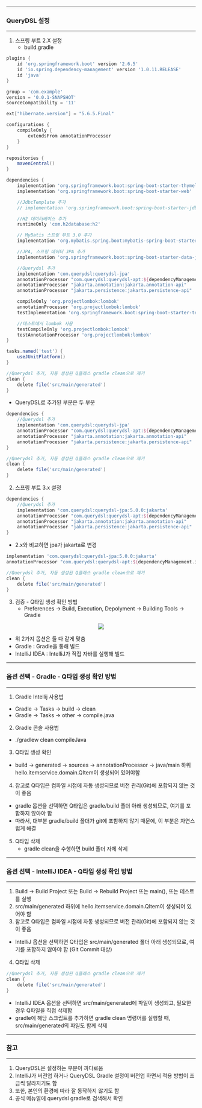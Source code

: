 -----
### QueryDSL 설정
-----
1. 스프링 부트 2.X 설정
   - build.gradle
```gradle
plugins {
	id 'org.springframework.boot' version '2.6.5'
	id 'io.spring.dependency-management' version '1.0.11.RELEASE'
	id 'java'
}

group = 'com.example'
version = '0.0.1-SNAPSHOT'
sourceCompatibility = '11'

ext["hibernate.version"] = "5.6.5.Final"

configurations {
	compileOnly {
		extendsFrom annotationProcessor
	}
}

repositories {
	mavenCentral()
}

dependencies {
	implementation 'org.springframework.boot:spring-boot-starter-thymeleaf'
	implementation 'org.springframework.boot:spring-boot-starter-web'

	//JdbcTemplate 추가
	// implementation 'org.springframework.boot:spring-boot-starter-jdbc'

	//H2 데이터베이스 추가
	runtimeOnly 'com.h2database:h2'

	// MyBatis 스프링 부트 3.0 추가
	implementation 'org.mybatis.spring.boot:mybatis-spring-boot-starter:2.3.1'

	//JPA, 스프링 데이터 JPA 추가
	implementation 'org.springframework.boot:spring-boot-starter-data-jpa'

	//Querydsl 추가
	implementation 'com.querydsl:querydsl-jpa'
	annotationProcessor "com.querydsl:querydsl-apt:${dependencyManagement.importedProperties['querydsl.version']}:jpa"
	annotationProcessor "jakarta.annotation:jakarta.annotation-api"
	annotationProcessor "jakarta.persistence:jakarta.persistence-api"

	compileOnly 'org.projectlombok:lombok'
	annotationProcessor 'org.projectlombok:lombok'
	testImplementation 'org.springframework.boot:spring-boot-starter-test'

	//테스트에서 lombok 사용
	testCompileOnly 'org.projectlombok:lombok'
	testAnnotationProcessor 'org.projectlombok:lombok'
}

tasks.named('test') {
	useJUnitPlatform()
}

//Querydsl 추가, 자동 생성된 Q클래스 gradle clean으로 제거
clean {
	delete file('src/main/generated')
}
```

  - QueryDSL로 추가된 부분은 두 부분
```gradle
dependencies {
	//Querydsl 추가
	implementation 'com.querydsl:querydsl-jpa'
	annotationProcessor "com.querydsl:querydsl-apt:${dependencyManagement.importedProperties['querydsl.version']}:jpa"
	annotationProcessor "jakarta.annotation:jakarta.annotation-api"
	annotationProcessor "jakarta.persistence:jakarta.persistence-api"
}
```
```gradle
//Querydsl 추가, 자동 생성된 Q클래스 gradle clean으로 제거
clean {
	delete file('src/main/generated')
}
```

2. 스프링 부트 3.x 설정
```gradle
dependencies {
    //Querydsl 추가
    implementation 'com.querydsl:querydsl-jpa:5.0.0:jakarta' 
    annotationProcessor "com.querydsl:querydsl-apt:${dependencyManagement.importedProperties['querydsl.version']}:jakarta" 
    annotationProcessor "jakarta.annotation:jakarta.annotation-api" 
    annotationProcessor "jakarta.persistence:jakarta.persistence-api" 
}
```
  - 2.x와 비교하면 jpa가 jakarta로 변경
```gradle
implementation 'com.querydsl:querydsl-jpa:5.0.0:jakarta' 
annotationProcessor "com.querydsl:querydsl-apt:${dependencyManagement.importedProperties['querydsl.version']}:jakarta" 
```
```gradle
//Querydsl 추가, 자동 생성된 Q클래스 gradle clean으로 제거
clean {
	delete file('src/main/generated')
}
```

3. 검증 - Q타입 생성 확인 방법
   - Preferences → Build, Execution, Depolyment → Building Tools → Gradle
<div align="center">
<img src="https://github.com/user-attachments/assets/b0760188-7cfc-49c4-94fc-a2ecb8ba107d">
</div>

  - 위 2가지 옵션은 둘 다 같게 맞춤
  - Gradle : Gradle을 통해 빌드
  - IntelliJ IDEA : IntelliJ가 직접 자바를 실행해 빌드

 -----
 ### 옵션 선택 - Gradle - Q타입 생성 확인 방법
 -----
1. Gradle Intellij 사용법
  - Gradle → Tasks → build → clean
  - Gradle → Tasks → other → compile.java

2. Gradle 콘솔 사용법
  - ./gradlew clean compileJava

 3. Q타입 생성 확인
  - build → generated → sources → annotationProcessor → java/main 하위 hello.itemservice.domain.QItem이 생성되어 있어야함

4. 참고로 Q타입은 컴파일 시점에 자동 생성되므로 버전 관리(Git)에 포함되지 않는 것이 좋음
  - gradle 옵션을 선택하면 Q타입은 gradle/build 폴더 아래 생성되므로, 여기를 포함하지 않아야 함
  - 따라서, 대부분 gradle/build 폴더가 git에 포함하지 않기 때문에, 이 부분은 자연스럽게 해결

5. Q타입 삭제
   - gradle clean을 수행하면 build 폴더 자체 삭제

-----
### 옵션 선택 - IntelliJ IDEA - Q타입 생성 확인 방법
-----
1. Build → Build Project 또는 Build → Rebuild Project 또는 main(), 또는 테스트를 실행
2. src/main/generated 하위에  hello.itemservice.domain.QItem이 생성되어 있어야 함
3. 참고로 Q타입은 컴파일 시점에 자동 생성되므로 버전 관리(Git)에 포함되지 않는 것이 좋음
  - IntelliJ 옵션을 선택하면 Q타입은 src/main/generated 폴더 아래 생성되므로, 여기를 포함하지 않아야 함 (Git Commit 대상)

4. Q타입 삭제
```gradle
//Querydsl 추가, 자동 생성된 Q클래스 gradle clean으로 제거
clean {
	delete file('src/main/generated')
}
```
  - IntelliJ IDEA 옵션을 선택하면 src/main/generated에 파일이 생성되고, 필요한 경우 Q파일을 직접 삭제함
  - gradle에 해당 스크립트를 추가하면 gradle clean 명령어를 실행할 때, src/main/generated의 파일도 함께 삭제

-----
### 참고
-----
1. QueryDSL은 설정하는 부분이 까다로움
2. IntelliJ가 버전업 하거나 QueryDSL Gradle 설정이 버전업 하면서 적용 방법이 조금씩 달라지기도 함
3. 또한, 본인의 환경에 따라 잘 동작하지 않기도 함
4. 공식 메뉴얼에 querydsl gradle로 검색해서 확인

